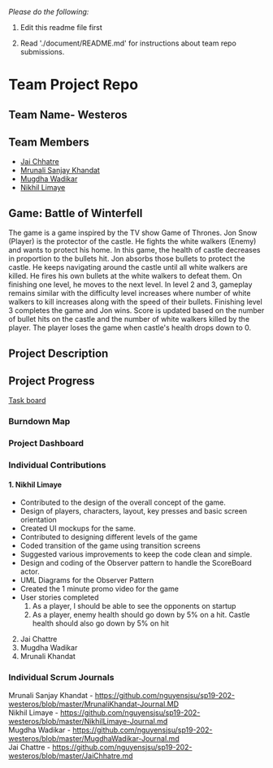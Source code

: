 
*Please do the following:*

1. Edit this readme file first

2. Read './document/README.md' for instructions about team repo submissions.


# Team Project Repo 

## Team Name- Westeros

## Team Members

* [Jai Chhatre](https://github.com/c-jai)
* [Mrunali Sanjay Khandat](https://github.com/monakhandat)
* [Mugdha Wadikar](https://github.com/Mugdha001)
* [Nikhil Limaye](https://github.com/NikhilLimaye/)

## Game: Battle of Winterfell
The game is a game inspired by the TV show Game of Thrones. 
Jon Snow (Player) is the protector of the castle. He fights the white walkers (Enemy) and wants to protect his home. In this game, the health of castle decreases in proportion to the bullets hit. Jon absorbs those bullets to protect the castle. He keeps navigating around the castle until all white walkers are killed. He fires his own bullets at the white walkers to defeat them. On finishing one level, he moves to the next level. In level 2 and 3, gameplay remains similar with the difficulty level increases where number of white walkers to kill increases along with the speed of their bullets. Finishing level 3 completes the game and Jon wins. Score is updated based on the number of bullet hits on the castle and the number of white walkers killed by the player. The player loses the game when castle's health drops down to 0.

## Project Description

## Project Progress
[Task board](https://docs.google.com/spreadsheets/d/1DSEwbavSd_8pse69NMivcuutHHYLBUjinzsDAwG56OA/edit?usp=sharing)

### Burndown Map

### Project Dashboard

### Individual Contributions
#### 1. Nikhil Limaye
 - Contributed to the design of the overall concept of the game. 
 - Design of players, characters, layout, key presses and basic screen orientation
 - Created UI mockups for the same.
 - Contributed to designing different levels of the game
 - Coded transition of the game using transition screens
 - Suggested various improvements to keep the code clean and simple. 
 - Design and coding of the Observer pattern to handle the ScoreBoard actor. 
 - UML Diagrams for the Observer Pattern
 - Created the 1 minute promo video for the game
 - User stories completed
   1. As a player, I should be able to see the opponents on startup
   2. As a player, enemy health should go down by 5% on a hit. Castle health should also go down by 5% on hit


2. Jai Chattre
3. Mugdha Wadikar
4. Mrunali Khandat


### Individual Scrum Journals
Mrunali Sanjay Khandat - https://github.com/nguyensjsu/sp19-202-westeros/blob/master/MrunaliKhandat-Journal.MD  
Nikhil Limaye - https://github.com/nguyensjsu/sp19-202-westeros/blob/master/NikhilLimaye-Journal.md  
Mugdha Wadikar - https://github.com/nguyensjsu/sp19-202-westeros/blob/master/MugdhaWadikar-Journal.md  
Jai Chattre - https://github.com/nguyensjsu/sp19-202-westeros/blob/master/JaiChhatre.md  
